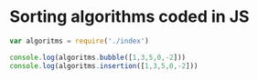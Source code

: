 # Sorting algorithms coded in JS

```javascript
var algoritms = require('./index')

console.log(algoritms.bubble([1,3,5,0,-2]))
console.log(algoritms.insertion([1,3,5,0,-2]))
```
